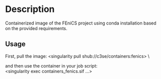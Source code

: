 # Description

Containerized image of the FEniCS project using conda installation based on the provided requirements.

## Usage
First, pull the image:
<singularity pull shub://c3se/containers:fenics> \

and then use the container in your job script: \
<singularity exec containers_fenics.sif ...>
